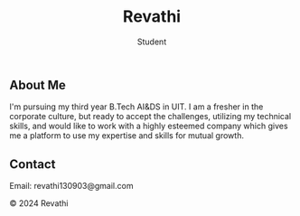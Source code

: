 <!DOCTYPE html>
<html lang="en">
<head>
    <title>Your Portfolio</title>
    <link rel="stylesheet" href="style.css">
</head>
<body>
    <header>
        <h1>Revathi</h1>
        <p>Student</p>
    </header>
    <section id="about">
        <h2>About Me</h2>
        <p>I'm pursuing my third year B.Tech AI&DS in UIT.
      I am a fresher in the corporate culture, but ready to accept the challenges, utilizing my technical   skills, and would like to work with a highly esteemed company which gives me a platform to use my expertise   and skills for mutual growth.</p>
    </section>
    <section id="contact">
        <h2>Contact</h2>
        <p>Email: revathi130903@gmail.com</p>
    </section>
    <footer>
        <p>&copy; 2024 Revathi</p>
    </footer>
    </body>
</html>

